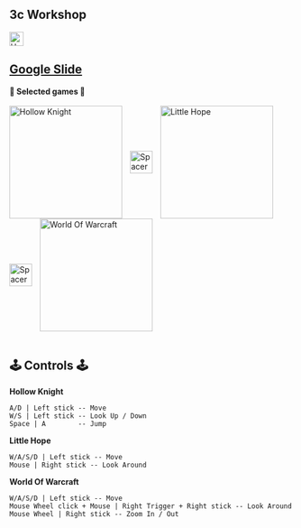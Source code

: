 ## 3c Workshop
<img align="center" alt="Hollow Knight" width="25px" style="padding-right:10px;" src="https://mailmeteor.com/logos/assets/PNG/Google_Slides_Logo_256px.png"> <br/>
## [Google Slide](https://docs.google.com/presentation/d/1mrQRTUwAPzKbt-4rvvUp7E6ZVWyIQ8VGPT8fnijD7NQ/edit?usp=sharing)

**👾 Selected games 👾**
<br/>
<br/>
<img align="center" alt="Hollow Knight" width="200px" style="padding-right:10px;" src="https://static.wikia.nocookie.net/versus-compendium/images/8/88/Hollow_Knight_Logo.png/revision/latest?cb=20190222170212"> 
<img align="center" alt="Spacer" width="40px" style="padding-right:10px;" src="https://upload.wikimedia.org/wikipedia/commons/1/1f/Blank_square.svg">
<img align="center" alt="Little Hope" width="200px" style="padding-right:10px;" src="https://p325k7wa.twic.pics/high/the-dark-pictures/little-hope/00-page-setup/LH_logo_white_bis.png?twic=v1/resize=300/step=10/quality=80">
<img align="center" alt="Spacer" width="40px" style="padding-right:10px;" src="https://upload.wikimedia.org/wikipedia/commons/1/1f/Blank_square.svg">
<img align="center" alt="World Of Warcraft" width="200px" style="padding-right:10px;" src="https://logo-marque.com/wp-content/uploads/2021/02/World-of-Warcraft-Logo-2004-present.png">
<br/>
<br/>

## 🕹️ Controls 🕹️
**Hollow Knight**

`A/D | Left stick -- Move`
<br/>
`W/S | Left stick -- Look Up / Down`
<br/>
`Space | A        -- Jump`

**Little Hope**

`W/A/S/D | Left stick -- Move`
<br/>
`Mouse | Right stick -- Look Around`

**World Of Warcraft**

`W/A/S/D | Left stick -- Move`
<br/>
`Mouse Wheel click + Mouse | Right Trigger + Right stick -- Look Around`
<br/>
`Mouse Wheel | Right stick -- Zoom In / Out`
